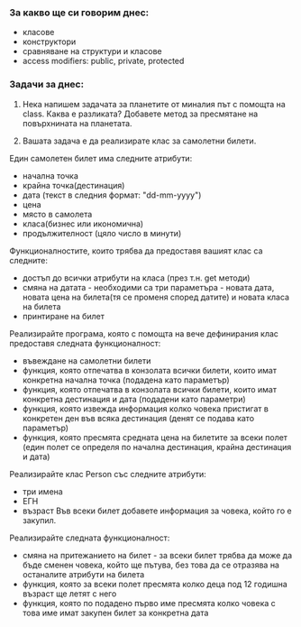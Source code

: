### За какво ще си говорим днес:
- класове
- конструктори
- сравняване на структури и класове
- access modifiers: public, private, protected


### Задачи за днес:
1. Нека напишем задачата за планетите от миналия път с помощта на class. Каква е разликата? Добавете метод за пресмятане на повърхнината на планетата. 

2. Вашата задача е да реализирате клас за самолетни билети. 

Един самолетен билет има следните атрибути:
- начална точка
- крайна точка(дестинация)
- дата (текст в следния формат: "dd-mm-yyyy")
- цена
- място в самолета
- класа(бизнес или икономична)
- продължителност (цяло число в минути)
 
 
Функционалностите, които трябва да предоставя вашият клас са следните:
- достъп до всички атрибути на класа (през т.н. get методи)
- смяна на датата - необходими са три параметъра - новата дата, новата цена на билета(тя се променя според датите) и новата класа на билета
- принтиране на билет

Реализирайте програма, която с помощта на вече дефинирания клас предоставя следната функционалност:
- въвеждане на самолетни билети
- функция, която отпечатва в конзолата всички билети, които имат конкретна начална точка (подадена като параметър)
- функция, която отпечатва в конзолата всички билети, които имат конкретна дестинация и дата (подадени като параметри)
- функция, която извежда информация колко човека пристигат в конкретен ден във всяка дестинация (денят се подава като параметър)
- функция, която пресмята средната цена на билетите за всеки полет (един полет се определя по начална дестинация, крайна дестинация и дата)

Реализирайте клас Person със следните атрибути:
- три имена
- ЕГН
- възраст
Във всеки билет добавете информация за човека, който го е закупил. 

Реализирайте следната функционалност:
- смяна на притежанието на билет - за всеки билет трябва да може да бъде сменен човека, който ще пътува, без това да се отразява на останалите атрибути на билета
- функция, която за всеки полет пресмята колко деца под 12 годишна възраст ще летят с него
- функция, която по подадено първо име пресмята колко човека с това име имат закупен билет за конкретна дата 
